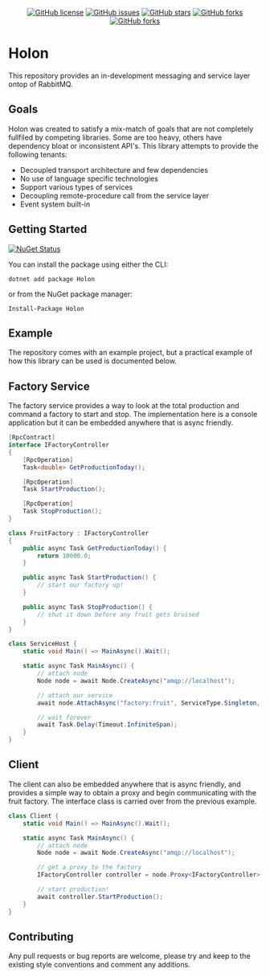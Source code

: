 <div align="center">

[![GitHub license](https://img.shields.io/badge/license-Apache%202-blue.svg?style=flat-square)](https://raw.githubusercontent.com/alandoherty/holon-net/master/LICENSE)
[![GitHub issues](https://img.shields.io/github/issues/alandoherty/holon-net.svg?style=flat-square)](https://github.com/alandoherty/holon-net/issues)
[![GitHub stars](https://img.shields.io/github/stars/alandoherty/holon-net.svg?style=flat-square)](https://github.com/alandoherty/holon-net/stargazers)
[![GitHub forks](https://img.shields.io/github/forks/alandoherty/holon-net.svg?style=flat-square)](https://github.com/alandoherty/holon-net/network)
[![GitHub forks](https://img.shields.io/nuget/dt/Holon.svg?style=flat-square)](https://www.nuget.org/packages/Holon/)

</div>


# Holon

This repository provides an in-development messaging and service layer ontop of RabbitMQ.

## Goals

Holon was created to satisfy a mix-match of goals that are not completely fullfiled by competing libraries. Some are too heavy, others have dependency bloat or inconsistent API's. This library attempts to provide the following tenants:

- Decoupled transport architecture and few dependencies
- No use of language specific technologies
- Support various types of services
- Decoupling remote-procedure call from the service layer
- Event system built-in

## Getting Started

[![NuGet Status](https://img.shields.io/nuget/v/Holon.svg?style=flat-square)](https://www.nuget.org/packages/Holon/)

You can install the package using either the CLI:

```
dotnet add package Holon
```

or from the NuGet package manager:

```
Install-Package Holon
```

## Example

The repository comes with an example project, but a practical example of how this library can be used is documented below. 

## Factory Service

The factory service provides a way to look at the total production and command a factory to start and stop. The implementation here is a console application but it can be embedded anywhere that is async friendly.

```csharp
[RpcContract]
interface IFactoryController 
{
	[RpcOperation]
	Task<double> GetProductionToday();

	[RpcOperation]
	Task StartProduction();

	[RpcOperation]
	Task StopProduction();
}

class FruitFactory : IFactoryController 
{
	public async Task GetProductionToday() {
		return 10000.0;
	}

	public async Task StartProduction() {
		// start our factory up!
	}

	public async Task StopProduction() {
		// shut it down before any fruit gets bruised
	}
}

class ServiceHost {
	static void Main() => MainAsync().Wait();

	static async Task MainAsync() {
		// attach node
		Node node = await Node.CreateAsync("amqp://localhost");

		// attach our service
		await node.AttachAsync("factory:fruit", ServiceType.Singleton, RpcBehaviour.Bind<IFactoryController>(new FruitFactory()));

		// wait forever
		await Task.Delay(Timeout.InfiniteSpan);
	}
}
```

## Client

The client can also be embedded anywhere that is async friendly, and provides a simple way to obtain a proxy and begin communicating with the fruit factory. The interface class is carried over from the previous example.

```csharp
class Client {
	static void Main() => MainAsync().Wait();

	static async Task MainAsync() {
		// attach node
		Node node = await Node.CreateAsync("amqp://localhost");

		// get a proxy to the factory
		IFactoryController controller = node.Proxy<IFactoryController>("factory:fruit");

		// start production!
		await controller.StartProduction();
	}
}
```

## Contributing

Any pull requests or bug reports are welcome, please try and keep to the existing style conventions and comment any additions.